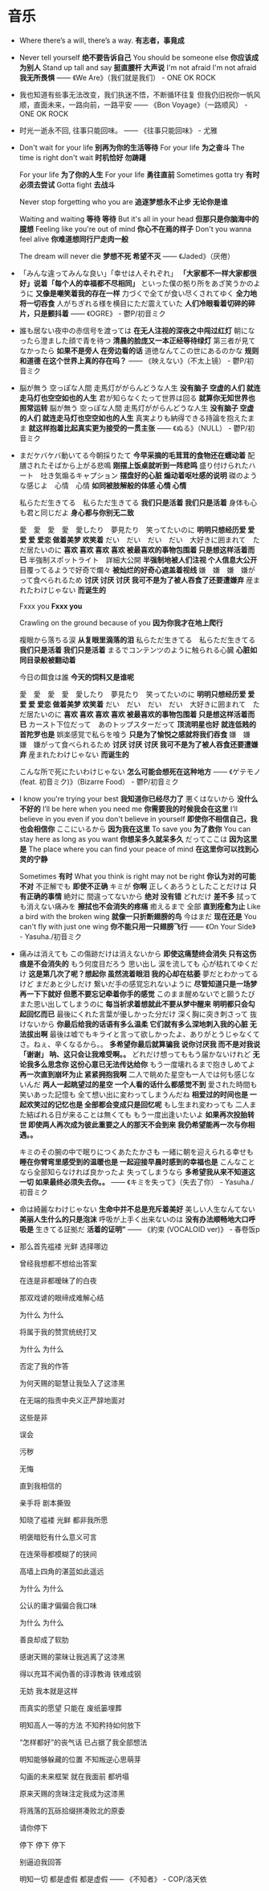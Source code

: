 # 音乐

* Where there’s a will, there’s a way.
  **有志者，事竟成**

* Never tell yourself
  **绝不要告诉自己**
  You should be someone else
  **你应该成为别人**
  Stand up tall and say
  **挺直腰杆 大声说**
  I'm not afraid I'm not afraid
  **我无所畏惧**
—— 《We Are》（我们就是我们） - ONE OK ROCK

* 我也知道有些事无法改变，我们执迷不悟，不断循环往复
  但我仍旧祝你一帆风顺，直面未来，一路向前，一路平安
—— 《Bon Voyage》（一路顺风） - ONE OK ROCK

* 时光一逝永不回, 往事只能回味。
—— 《往事只能回味》 - 尤雅

* Don't wait for your life
  **别再为你的生活等待**
  For your life
  **为之奋斗**
  The time is right don't wait
  **时机恰好 勿踌躇**

  For your life
  **为了你的人生**
  For your life
  **勇往直前**
  Sometimes gotta try
  **有时必须去尝试**
  Gotta fight
  **去战斗**

  Never stop forgetting who you are
  **追逐梦想永不止步 无论你是谁**

  Waiting and waiting
  **等待 等待**
  But it's all in your head
  **但那只是你脑海中的臆想**
  Feeling like you're out of mind
  **你心不在焉的样子**
  Don't you wanna feel alive
  **你难道想同行尸走肉一般**

  The dream will never die
  **梦想不死 希望不灭**
—— 《Jaded》（厌倦）

* 「みんな違ってみんな良い」「幸せは人それぞれ」
  **「大家都不一样大家都很好」说着「每个人的幸福都不尽相同」**
  といった僕の拠り所をあざ笑うかのように
  **又像是嘲笑着我的存在一样**
  力づくで全てが食い尽くされてゆく
  **全力地将一切吞食**
  人がちぎれる様を横目にただ震えていた
  **人们冷眼看着切碎的碎片，只是颤抖着**
—— 《OGRE》 - 鬱P/初音ミク

* 誰も居ない夜中の赤信号を渡っては
  **在无人注视的深夜之中闯过红灯**
  朝になったら澄ました顔で青を待つ
  **清晨的脸庞又一本正经等待绿灯**
  第三者が見てなかったら
  **如果不是旁人 在旁边看的话**
  道徳なんてこの世にあるのかな
  **规则和道德 在这个世界上真的存在吗？**
—— 《映えない》（不太上镜） - 鬱P/初音ミク

* 脳が無う 空っぽな人間 走馬灯ががらんどうな人生
  **没有脑子 空虚的人们 就连走马灯也空空如也的人生**
  君が知らなくたって世界は回る
  **就算你无知世界也照常运转**
  脳が無う 空っぽな人間 走馬灯ががらんどうな人生
  **没有脑子 空虚的人们 就连走马灯也空空如也的人生**
  真実よりも納得できる持論を抱えたまま
  **就这样抱着比起真实更为接受的一贯主张**
—— 《ぬる》（NULL） - 鬱P/初音ミク

* まだケバケバ動いてる今朝採りたて
  **今早采摘的毛茸茸的食物还在蠕动着**
  配膳されたそばから上がる悲鳴
  **刚摆上饭桌就听到一阵悲鸣**
  盛り付けられたハート　吐き気煽るキャプション
  **摆盘好的心脏 煽动着呕吐感的说明**
  磔のような感じよ　心情　心情
  **如同被肢解般的体感 心情 心情**

  私らただ生きてる　私らただ生きてる
  **我们只是活着 我们只是活着**
  身体も心も君と同じだよ
  **身心都与你别无二致**

  愛　愛　愛　愛　愛したり　夢見たり　笑ってたいのに
  **明明只想经历爱 爱 爱 爱 爱恋 做着美梦 欢笑着**
  だい　だい　だい　だい　大好きに囲まれて　ただ居たいのに
  **喜欢 喜欢 喜欢 喜欢 被最喜欢的事物包围着 只是想这样活着而已**
  半強制スポットライト　詳細大公開
  **半强制地被人们注视 个人信息大公开**
  目覆ってるようで好奇で爛々
  **被灿烂的好奇心遮盖着视线**
  嫌　嫌　嫌　嫌がって食べられるため
  **讨厌 讨厌 讨厌 我可不是为了被人吞食了还要遭嫌弃**
  産まれたわけじゃない
  **而诞生的**

  Fxxx you
  **Fxxx you**

  Crawling on the ground because of you
  **因为你我才在地上爬行**

  複眼から落ちる涙
  **从复眼里滴落的泪**
  私らただ生きてる　私らただ生きてる
  **我们只是活着 我们只是活着**
  まるでコンテンツのように触られる心臓
  **心脏如同目录般被翻动着**

  今日の餌食は誰
  **今天的饲料又是谁呢**

  愛　愛　愛　愛　愛したり　夢見たり　笑ってたいのに
  **明明只想经历爱 爱 爱 爱 爱恋 做着美梦 欢笑着**
  だい　だい　だい　だい　大好きに囲まれて　ただ居たいのに
  **喜欢 喜欢 喜欢 喜欢 被最喜欢的事物包围着 只是想这样活着而已**
  カースト下位だって　あのトップスターだって
  **顶流明星也好 就连低贱的首陀罗也是**
  娯楽感覚で私らを喰う
  **只是为了愉悦之感就将我们吞食**
  嫌　嫌　嫌　嫌がって食べられるため
  **讨厌 讨厌 讨厌 我可不是为了被人吞食还要遭嫌弃**
  産まれたわけじゃない
  **而诞生的**

  こんな所で死にたいわけじゃない
  **怎么可能会想死在这种地方**
—— 《ゲテモノ (feat. 初音ミク)》（Bizarre Food） - 鬱P/初音ミク


* I know you're trying your best
  **我知道你已经尽力了**
  悪くはないから
  **没什么不好的**
  I’ll be here when you need me
  **你需要我的时候我会在这里**
  I’ll believe in you even if you don't believe in yourself
  **即使你不相信自己，我也会相信你**
  ここにいるから
  **因为我在这里**
  To save you
  **为了救你**
  You can stay here as long as you want
  **你想呆多久就呆多久**
  だってここは
  **因为这里是**
  The place where you can find your peace of mind
  **在这里你可以找到心灵的宁静**

  Sometimes
  **有时**
  What you think is right may not be right
  **你认为对的可能不对**
  不正解でも
  **即使不正确**
  キミが
  **你啊**
  正しくあろうとしたことだけは
  **只有正确的事情**
  絶対に 間違ってないから
  **绝对 没有错**
  どれだけ
  **差不多**
  拭っても消えない痛みを
  **擦拭也不会消失的疼痛**
  癒えるまで 全部
  **直到痊愈为止**
  Like a bird with the broken wing
  **就像一只折断翅膀的鸟**
  今はまだ
  **现在还是**
  You can't fly with just one wing
  **你不能只用一只翅膀飞行**
—— 《On Your Side》 - Yasuha./初音ミク

* 痛みは消えても この傷跡だけは消えないから
  **即使这痛楚终会消失 只有这伤痕是不会消失的**
  もう何度目だろう 思い出し 涙を流しても 心が枯れてゆくだけ
  **这是第几次了呢？想起你 虽然流着眼泪 我的心却在枯萎**
  夢だとわかってるけど まだあと少しだけ 繋いだ手の感覚忘れないように
  **尽管知道只是一场梦 再一下下就好 但愿不要忘记牵着你手的感觉**
  このまま醒めないでと願うたび また思い出してしまうのに
  **每当祈求着想就此不要从梦中醒来 明明都只会勾起回忆而已**
  最後にくれた言葉が優しかった分だけ 深く胸に突き刺さって 抜けないから
  **你最后给我的话语有多么温柔 它们就有多么深地刺入我的心脏 无法拔出啊**
  最後は嘘でもキライと言って欲しかったよ、ありがとうじゃなくてさ。ねぇ、辛くなるから。。
  **多希望你最后就算骗我 说你讨厌我 而不是对我说「谢谢」 呐、这只会让我难受啊。。**
  どれだけ想ってももう届かないけれど 
  **无论我多么思念你 这份心意已无法传达给你**
  もう一度壊れるまで抱きしめてよ
  **再一次直到崩坏为止 紧紧拥抱我啊**
  二人で眺めた星空も一人では何も感じないんだ
  **两人一起眺望过的星空 一个人看的话什么都感觉不到**
  愛された時間も 笑いあった記憶も 全て想い出に変わってしまうんだね
  **相爱过的时间也是 一起欢笑过的记忆也是 全部都会变成只是回忆呢**
  もし生まれ変わっても 二人また結ばれる日が来ることは無くても もう一度出逢いたいよ
  **如果再次投胎转世 即使两人再次成为彼此重要之人的那天不会到来 我仍希望能再一次与你相遇。。**
  
  キミのその腕の中で眠りにつくあたたかさも 一緒に朝を迎えられる幸せも
  **睡在你臂弯里感受到的温暖也是 一起迎接早晨时感到的幸福也是**
  こんなことなら全部知らなければ良かったよ 失ってしまうなら
  **多希望我从来不知道这一切 如果最终必须失去你。。**
—— 《キミを失って》（失去了你） - Yasuha./初音ミク 

* 命は綺麗なわけじゃない
  **生命中并不总是充斥着美好**
  美しい人生なんてない
  **美丽人生什么的只是泡沫**
  呼吸が上手く出来ないのは
  **没有办法顺畅地大口呼吸是**
  生きてる証拠だ
  **活着的证明”**
—— 《約束 (VOCALOID ver)》 - 春卷饭p

* 那么首先褴褛 光鲜 选择哪边

  曾经我想都不想给出答案

  在连是非都暧昧了的白夜

  那双戏谑的眼缔成难解心结

  为什么 为什么

  将属于我的赞赏统统打叉

  为什么 为什么

  否定了我的作答

  为何天赐的聪慧让我坠入了这漆黑

  在无端的指责中央义正严辞地面对

  这些是非

  误会

  污秽

  无悔

  直到我相信的

  亲手将 剧本撕毁

  知晓了褴褛 光鲜 都非我所愿

  明褒暗贬有什么意义可言

  在连荣辱都模糊了的狭间

  高墙上四角的湛蓝如此遥远

  为什么 为什么

  公认的庸才偏偏合我口味

  为什么 为什么

  善良却成了软肋

  感谢天赐的蒙昧让我逃离了这漆黑

  得以充耳不闻伪善的谆谆教诲 铁难成钢

  无妨 我本就是这样

  而真实的愿望 只能在 废纸篓埋葬

  明知高人一等的方法 不知矜持如何放下

  “怎样都好”的丧气话 已占据了我全部想法

  明知能够躲藏的位置 不知叛逆心思萌芽

  勾画的未来框架 就在我面前 都坍塌

  原来天赐的贪昧注定我成为这漆黑

  将溅落的瓦砾拾缀拼凑败北的原委

  请你停下

  停下 停下 停下

  别逼迫我回答

  明知一切 都是虚假 都是虚假
  —— 《不知者》 - COP/洛天依